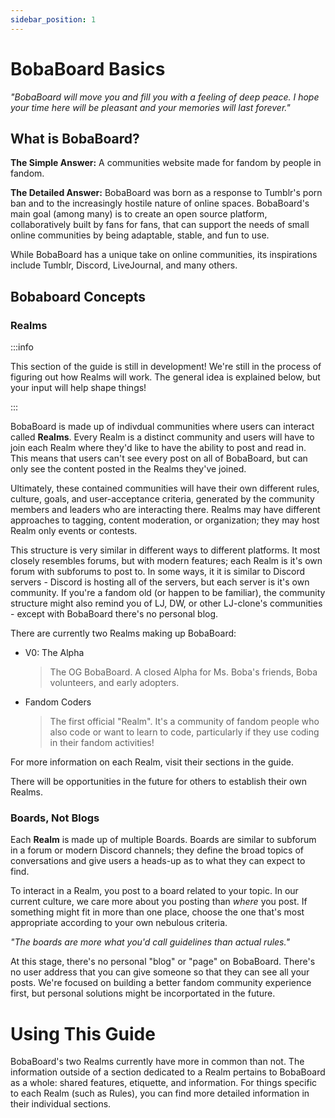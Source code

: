 ```yaml
---
sidebar_position: 1
---
```

# BobaBoard Basics

_"BobaBoard will move you and fill you with a feeling of deep peace. I hope your time here will be pleasant and your memories will last forever."_

## What is BobaBoard?
**The Simple Answer:** A communities website made for fandom by people in fandom.

**The Detailed Answer:** BobaBoard was born as a response to Tumblr's porn ban and to the increasingly hostile nature of online spaces. BobaBoard's main goal (among many) is to create an open source platform, collaboratively built by fans for fans, that can support the needs of small online communities by being adaptable, stable, and fun to use.

While BobaBoard has a unique take on online communities, its inspirations include Tumblr, Discord, LiveJournal, and many others.

## Bobaboard Concepts
### Realms
:::info

This section of the guide is still in development! We're still in the process of figuring out how Realms will work. The general idea is explained below, but your input will help shape things!

:::

BobaBoard is made up of indivdual communities where users can interact called **Realms**. Every Realm is a distinct community and users will have to join each Realm where they'd like to have the ability to post and read in. This means that users can't see every post on all of BobaBoard, but can only see the content posted in the Realms they've joined. 

Ultimately, these contained communities will have their own different rules, culture, goals, and user-acceptance criteria, generated by the community members and leaders who are interacting there. Realms may have different approaches to tagging, content moderation, or organization; they may host Realm only events or contests. 

This structure is very similar in different ways to different platforms. It most closely resembles forums, but with modern features; each Realm is it's own forum with subforums to post to. In some ways, it it is similar to Discord servers - Discord is hosting all of the servers, but each server is it's own community. If you're a fandom old (or happen to be familiar), the community structure might also remind you of LJ, DW, or other LJ-clone's communities - except with BobaBoard there's no personal blog.

There are currently two Realms making up BobaBoard:
- V0: The Alpha
  > The OG BobaBoard. A closed Alpha for Ms. Boba's friends, Boba volunteers, and early adopters.

- Fandom Coders
  > The first official "Realm". It's a community of fandom people who also code or want to learn to code, particularly if they use coding in their fandom activities!

For more information on each Realm, visit their sections in the guide.

There will be opportunities in the future for others to establish their own Realms.

### Boards, Not Blogs
Each **Realm** is made up of multiple Boards. Boards are similar to subforum in a forum or modern Discord channels; they define the broad topics of conversations and give users a heads-up as to what they can expect to find.

To interact in a Realm, you post to a board related to your topic. In our current culture, we care more about you posting than *where* you post. If something might fit in more than one place, choose the one that's most appropriate according to your own nebulous criteria.

_"The boards are more what you'd call guidelines than actual rules."_

At this stage, there's no personal "blog" or "page" on BobaBoard. There's no user address that you can give someone so that they can see all your posts. We're focused on building a better fandom community experience first, but personal solutions might be incorportated in the future. 

<!-- ### COMMENTED OUT: Pending V0/volunteer discord discussion on explaining Anon Identities. Did not want to lose what we had.
Random Anonymous Identities
Identities are assigned at random each time a user starts a post, comments, or contributes. Initially, you might be confused by seeing the same anonymous identities all around the space. Just know that, outside a single thread, *the users behind these identities are not the same*. There's not a single "Revolver Ocelot (Revolver Ocelot)": every new thread each identity is shuffled and reassigned to someone else. 

Who knows, maybe you'll be the next "Revolver Ocelot (Revolver Ocelot)"!

:::caution

While your real identity is not publicly visible, your posts and comments are still associated with your account and can be deanonimized and subjected to moderation.

For more info, please see When and How We Deanon.

:::

__**Exceptions to Anonymity**__
- Static identities (roles)
- Identity exchange

For more info on anonymous identities see, BobaDex. -->

# Using This Guide
BobaBoard's two Realms currently have more in common than not. The information outside of a section dedicated to a Realm pertains to BobaBoard as a whole: shared features, etiquette, and information. For things specific to each Realm (such as Rules), you can find more detailed information in their individual sections.